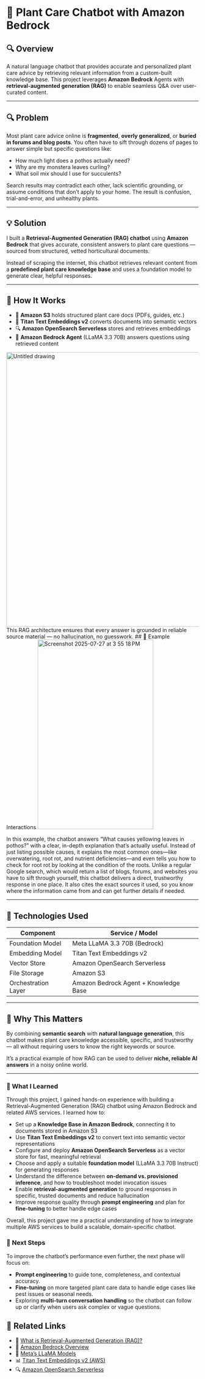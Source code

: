 # 🌿 Plant Care Chatbot with Amazon Bedrock

## 🔍 Overview
A natural language chatbot that provides accurate and personalized plant care advice by retrieving relevant information from a custom-built knowledge base. This project leverages **Amazon Bedrock** Agents with **retrieval-augmented generation (RAG)** to enable seamless Q&A over user-curated content.

---

## 🔍 Problem

Most plant care advice online is **fragmented**, **overly generalized**, or **buried in forums and blog posts**. You often have to sift through dozens of pages to answer simple but specific questions like:

- How much light does a pothos actually need?
- Why are my monstera leaves curling?
- What soil mix should I use for succulents?

Search results may contradict each other, lack scientific grounding, or assume conditions that don’t apply to your home. The result is confusion, trial-and-error, and unhealthy plants.

---

## 💡 Solution

I built a **Retrieval-Augmented Generation (RAG) chatbot** using **Amazon Bedrock** that gives accurate, consistent answers to plant care questions — sourced from structured, vetted horticultural documents.

Instead of scraping the internet, this chatbot retrieves relevant content from a **predefined plant care knowledge base** and uses a foundation model to generate clear, helpful responses.

---

## 🧠 How It Works

- 📄 **Amazon S3** holds structured plant care docs (PDFs, guides, etc.)
- 🧠 **Titan Text Embeddings v2** converts documents into semantic vectors
- 🔍 **Amazon OpenSearch Serverless** stores and retrieves embeddings
- 🤖 **Amazon Bedrock Agent** (LLaMA 3.3 70B) answers questions using retrieved content

<img width="960" height="720" alt="Untitled drawing" src="https://github.com/user-attachments/assets/35c08eac-6eaa-407f-880a-093761724033" />
This RAG architecture ensures that every answer is grounded in reliable source material — no hallucination, no guesswork.
## 💬 Example Interactions


<img width="303" height="497" alt="Screenshot 2025-07-27 at 3 55 18 PM" src="https://github.com/user-attachments/assets/82a252b9-b30d-444f-a7d7-e1891c292936" />

In this example, the chatbot answers “What causes yellowing leaves in pothos?” with a clear, in-depth explanation that’s actually useful. Instead of just listing possible causes, it explains the most common ones—like overwatering, root rot, and nutrient deficiencies—and even tells you how to check for root rot by looking at the condition of the roots. Unlike a regular Google search, which would return a list of blogs, forums, and websites you have to sift through yourself, this chatbot delivers a direct, trustworthy response in one place. It also cites the exact sources it used, so you know where the information came from and can get further details if needed.

---


## 🧰 Technologies Used

| Component             | Service / Model                     |
|----------------------|--------------------------------------|
| Foundation Model     | Meta LLaMA 3.3 70B (Bedrock)         |
| Embedding Model      | Titan Text Embeddings v2             |
| Vector Store         | Amazon OpenSearch Serverless         |
| File Storage         | Amazon S3                            |
| Orchestration Layer  | Amazon Bedrock Agent + Knowledge Base|



---

## 🌱 Why This Matters

By combining **semantic search** with **natural language generation**, this chatbot makes plant care knowledge accessible, specific, and trustworthy — all without requiring users to know the right keywords or source.

It’s a practical example of how RAG can be used to deliver **niche, reliable AI answers** in a noisy online world.

---

### 📝 What I Learned

Through this project, I gained hands-on experience with building a Retrieval-Augmented Generation (RAG) chatbot using Amazon Bedrock and related AWS services. I learned how to:

- Set up a **Knowledge Base in Amazon Bedrock**, connecting it to documents stored in Amazon S3
- Use **Titan Text Embeddings v2** to convert text into semantic vector representations
- Configure and deploy **Amazon OpenSearch Serverless** as a vector store for fast, meaningful retrieval
- Choose and apply a suitable **foundation model** (LLaMA 3.3 70B Instruct) for generating responses
- Understand the difference between **on-demand vs. provisioned inference**, and how to troubleshoot model invocation issues
- Enable **retrieval-augmented generation** to ground responses in specific, trusted documents and reduce hallucination
- Improve response quality through **prompt engineering** and plan for **fine-tuning** to better handle edge cases

Overall, this project gave me a practical understanding of how to integrate multiple AWS services to build a scalable, domain-specific chatbot.

### 🔄 Next Steps

To improve the chatbot’s performance even further, the next phase will focus on:
- **Prompt engineering** to guide tone, completeness, and contextual accuracy.
- **Fine-tuning** on more targeted plant care data to handle edge cases like pest issues or seasonal needs.
- Exploring **multi-turn conversation handling** so the chatbot can follow up or clarify when users ask complex or vague questions.



## 📎 Related Links

- 🔁 [What is Retrieval-Augmented Generation (RAG)?](https://www.pinecone.io/learn/retrieval-augmented-generation/)
- 🤖 [Amazon Bedrock Overview](https://docs.aws.amazon.com/bedrock/latest/userguide/what-is-bedrock.html)
- 🧠 [Meta’s LLaMA Models](https://ai.meta.com/llama/)
- 📊 [Titan Text Embeddings v2 (AWS)](https://docs.aws.amazon.com/bedrock/latest/userguide/model-access.html#foundation-models-titan)
- 🔍 [Amazon OpenSearch Serverless](https://docs.aws.amazon.com/opensearch-service/latest/developerguide/serverless.html)
